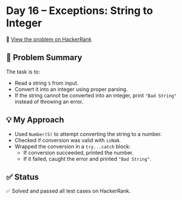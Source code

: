 # Day 16 – Exceptions: String to Integer

🔗 [View the problem on HackerRank](https://www.hackerrank.com/challenges/30-exceptions-string-to-integer/problem?isFullScreen=true)

## 📘 Problem Summary
The task is to:
- Read a string `S` from input.
- Convert it into an integer using proper parsing.
- If the string cannot be converted into an integer, print `"Bad String"` instead of throwing an error.

## 💡 My Approach
- Used `Number(S)` to attempt converting the string to a number.
- Checked if conversion was valid with `isNaN`.
- Wrapped the conversion in a `try...catch` block:
  - If conversion succeeded, printed the number.
  - If it failed, caught the error and printed `"Bad String"`.

## ✅ Status
✅ Solved and passed all test cases on HackerRank.

